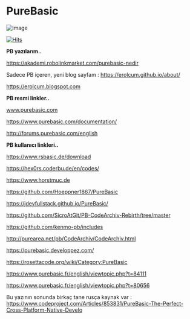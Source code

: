 # PureBasic

![image](https://github.com/user-attachments/assets/45c0d14c-7537-4f18-8187-afba741dc66d)

[![Hits](https://hits.seeyoufarm.com/api/count/incr/badge.svg?url=https%3A%2F%2Fgithub.com%2Ferolcum%2FPureBasic%2F&count_bg=%2379C83D&title_bg=%23555555&icon=&icon_color=%23E7E7E7&title=PAGE+VIEWS&edge_flat=false)](https://hits.seeyoufarm.com)

**PB yazılarım..**

https://akademi.robolinkmarket.com/purebasic-nedir

Sadece PB içeren, yeni blog sayfam :
https://erolcum.github.io/about/

https://erolcum.blogspot.com

**PB resmi linkler..**

www.purebasic.com

https://www.purebasic.com/documentation/

http://forums.purebasic.com/english

**PB kullanıcı linkleri..**

https://www.rsbasic.de/download

https://hex0rs.coderbu.de/en/codes/

https://www.horstmuc.de

https://github.com/Hoeppner1867/PureBasic

https://jdevfullstack.github.io/PureBasic/

https://github.com/SicroAtGit/PB-CodeArchiv-Rebirth/tree/master

https://github.com/kenmo-pb/includes

http://purearea.net/pb/CodeArchiv/CodeArchiv.html

https://purebasic.developpez.com/

https://rosettacode.org/wiki/Category:PureBasic

https://www.purebasic.fr/english/viewtopic.php?t=84111

https://www.purebasic.fr/english/viewtopic.php?t=80656

Bu yazının sonunda birkaç tane rusça kaynak var :
https://www.codeproject.com/Articles/853831/PureBasic-The-Perfect-Cross-Platform-Native-Develo









